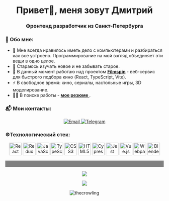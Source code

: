 <h1 align="center">Привет👋, меня зовут Дмитрий</h1>
<h3 align="center">Фронтенд разработчик из Санкт-Петербурга</h3>

### 🚀 Обо мне:
- 🤝 Мне всегда нравилось иметь дело с компьютерами и разбираться как все устроено. Программирование на мой взгляд объединяет эти вещи в одно целое.
- 🌱 Стараюсь изучать новое и не забывать старое.
- 🔭 В данный момент работаю над проектом **[Filmspin](https://github.com/theCrowling/filmspin)** - веб-сервис для быстрого подбора кино (React, TypeScript, Vite).
- ⚡ В свободное время: кино, сериалы, настольные игры, 3D моделирование.
- 👨‍💻 В поиске работы - **[мое резюме ](https://spb.hh.ru/resume/b9516047ff0f43acd20039ed1f38394a48344f)**.

<h3 align="left">📬 Мои контакты:</h3>
<p align="center"> 
  <a href="mailto:d.kirkin@icloud.com"> <img src="https://img.shields.io/badge/Email-0078D4?style=flat&logo=microsoft-outlook&logoColor=white" alt="Email"> </a> 
  <a href="https://t.me/thecrowling"> <img src="https://img.shields.io/badge/Telegram-26A5E4?style=flat&logo=telegram&logoColor=white" alt="Telegram"> </a> 
</p>


<h3 align="left">⚙️Технологический стек:</h3>
<p align="center"> 
  <a href="https://reactjs.org/"><img src="https://cdn.jsdelivr.net/gh/devicons/devicon/icons/react/react-original.svg" width="40" title="React"/></a>
  <a href="https://redux.js.org"><img src="https://cdn.jsdelivr.net/gh/devicons/devicon/icons/redux/redux-original.svg" width="40" title="Redux"/></a> 
  <a href="https://developer.mozilla.org/en-US/docs/Web/JavaScript"><img src="https://cdn.jsdelivr.net/gh/devicons/devicon/icons/javascript/javascript-original.svg" width="40" title="JavaScript"/></a>
  <a href="https://www.typescriptlang.org/"><img src="https://cdn.jsdelivr.net/gh/devicons/devicon/icons/typescript/typescript-original.svg" width="40" title="TypeScript"/></a>
  <a href="https://www.w3schools.com/css/"><img src="https://cdn.jsdelivr.net/gh/devicons/devicon/icons/css3/css3-original.svg" width="40" title="CSS3"/></a> 
  <a href="https://www.w3.org/html/"><img src="https://cdn.jsdelivr.net/gh/devicons/devicon/icons/html5/html5-original.svg" width="40" title="HTML5"/></a> 
  <a href="https://www.cypress.io"><img src="https://cdn.jsdelivr.net/gh/devicons/devicon/icons/cypressio/cypressio-plain.svg" width="40" title="Cypress"/></a>
  <a href="https://jestjs.io"><img src="https://cdn.jsdelivr.net/gh/devicons/devicon/icons/jest/jest-plain.svg" width="40" title="Jest"/></a>
  <a href="https://vuejs.org/"><img src="https://cdn.jsdelivr.net/gh/devicons/devicon/icons/vuejs/vuejs-original.svg" width="40" title="Vue.js"/></a> 
  <a href="https://webpack.js.org"><img src="https://cdn.jsdelivr.net/gh/devicons/devicon/icons/webpack/webpack-original.svg" width="40" title="Webpack"/></a>
  <a href="https://www.blender.org/"><img src="https://cdn.jsdelivr.net/gh/devicons/devicon/icons/blender/blender-original.svg" width="40" title="Blender (3D моделирование)"/></a>
</p>

<hr style="height:20px;border-width:0;color:gray;background-color:gray">

<div align="center">
<p><img src="https://streak-stats.demolab.com?user=thecrowling&&border_radius=8&mode=weekly"/></p>
<p><img src="https://github-readme-stats.vercel.app/api/top-langs/?username=thecrowling&layout=compact&hide_border=true"/></p>
<p> <img src="https://komarev.com/ghpvc/?username=thecrowling&label=Profile+views&color=0ea9b4&style=flat" alt="thecrowling" /> </p>
</div>
